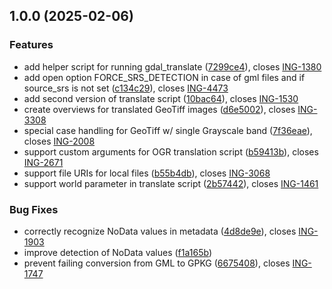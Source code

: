 ## 1.0.0 (2025-02-06)

### Features

* add helper script for running gdal_translate ([7299ce4](https://github.com/wetransform-os/conversion-gdal/commit/7299ce4ff11ad1a1f2bb41c8d4a25fe9ff08c007)), closes [ING-1380](https://wetransform.atlassian.net/browse/ING-1380)
* add open option FORCE_SRS_DETECTION in case of gml files and if source_srs is not set ([c134c29](https://github.com/wetransform-os/conversion-gdal/commit/c134c2986922b00440b66473acf1ed5613baf277)), closes [ING-4473](https://wetransform.atlassian.net/browse/ING-4473)
* add second version of translate script ([10bac64](https://github.com/wetransform-os/conversion-gdal/commit/10bac64b2143529dbad289ceca48e9e27d8f323f)), closes [ING-1530](https://wetransform.atlassian.net/browse/ING-1530)
* create overviews for translated GeoTiff images ([d6e5002](https://github.com/wetransform-os/conversion-gdal/commit/d6e50022d6193f07abd039676edf8d29edff19c0)), closes [ING-3308](https://wetransform.atlassian.net/browse/ING-3308)
* special case handling for GeoTiff w/ single Grayscale band ([7f36eae](https://github.com/wetransform-os/conversion-gdal/commit/7f36eaee7580407faf0856b4d9d064aca1e343d3)), closes [ING-2008](https://wetransform.atlassian.net/browse/ING-2008)
* support custom arguments for OGR translation script ([b59413b](https://github.com/wetransform-os/conversion-gdal/commit/b59413bdb07d9c26e4d58d65eb31e88bb7a0d393)), closes [ING-2671](https://wetransform.atlassian.net/browse/ING-2671)
* support file URIs for local files ([b55b4db](https://github.com/wetransform-os/conversion-gdal/commit/b55b4dbb84830972067a58f478b21e5ece9f5102)), closes [ING-3068](https://wetransform.atlassian.net/browse/ING-3068)
* support world parameter in translate script ([2b57442](https://github.com/wetransform-os/conversion-gdal/commit/2b57442c7a73c7801bdf01fea03c2dd2923f558d)), closes [ING-1461](https://wetransform.atlassian.net/browse/ING-1461)

### Bug Fixes

* correctly recognize NoData values in metadata ([4d8de9e](https://github.com/wetransform-os/conversion-gdal/commit/4d8de9e377ad02492d59306f99ef07837a43a84a)), closes [ING-1903](https://wetransform.atlassian.net/browse/ING-1903)
* improve detection of NoData values ([f1a165b](https://github.com/wetransform-os/conversion-gdal/commit/f1a165bce47fd29410f03317b334aefd4aafa3c6))
* prevent failing conversion from GML to GPKG ([6675408](https://github.com/wetransform-os/conversion-gdal/commit/66754080b9dabfcd6c03a1d43eba9d717ff5be8b)), closes [ING-1747](https://wetransform.atlassian.net/browse/ING-1747)
